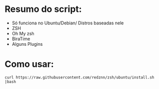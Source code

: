 # Resumo do script:
* Só funciona no Ubuntu/Debian/ Distros baseadas nele
* ZSH
* Oh My zsh
* BiraTime
* Alguns Plugins

# Como usar:
```
curl https://raw.githubusercontent.com/redznn/zsh/ubuntu/install.sh |bash
```
